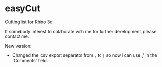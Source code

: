 # easyCut
Cutting list for Rhino 3d

If somebody interest to colaborate with me for further development, please contact me.

New version:
- Changed the .csv export separator from `,` to `|` so now I can use ',' in the 'Comments' field.

